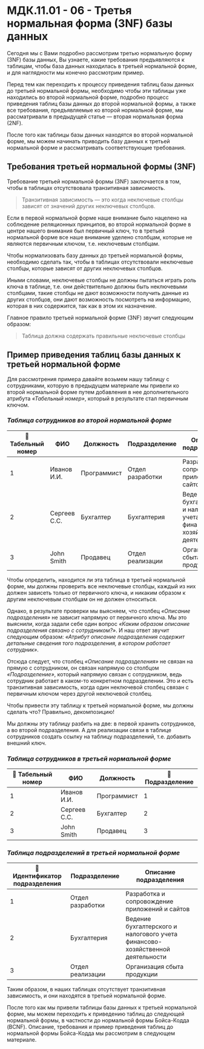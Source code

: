 # МДК.11.01 - 06 - Третья нормальная форма (3NF) базы данных

Сегодня мы с Вами подробно рассмотрим третью нормальную форму (3NF) базы данных, Вы узнаете, какие требования предъявляются к таблицам, чтобы база данных находилась в третьей нормальной форме, и для наглядности мы конечно рассмотрим пример.

Перед тем как переходить к процессу приведения таблиц базы данных до третьей нормальной формы, необходимо чтобы эти таблицы уже находились во второй нормальной форме, подробно процесс приведения таблиц базы данных до второй нормальной формы, а также все требования, предъявляемые ко второй нормальной форме, мы рассматривали в предыдущей статье — вторая нормальная форма (2NF).

После того как таблицы базы данных находятся во второй нормальной форме, мы можем начинать приводить базу данных к третьей нормальной форме и рассматривать соответствующие требования.

## **Требования третьей нормальной формы (3NF)**

Требование третьей нормальной формы (3NF) заключается в том, чтобы в таблицах отсутствовала транзитивная зависимость.

> Транзитивная зависимость — это когда неключевые столбцы зависят от значений других неключевых столбцов.

Если в первой нормальной форме наше внимание было нацелено на соблюдение реляционных принципов, во второй нормальной форме в центре нашего внимания был первичный ключ, то в третьей нормальной форме все наше внимание уделено столбцам, которые не являются первичным ключом, т.е. неключевым столбцам.

Чтобы нормализовать базу данных до третьей нормальной формы, необходимо сделать так, чтобы в таблицах отсутствовали неключевые столбцы, которые зависят от других неключевых столбцов.

Иными словами, неключевые столбцы не должны пытаться играть роль ключа в таблице, т.е. они действительно должны быть неключевыми столбцами, такие столбцы не дают возможности получить данные из других столбцов, они дают возможность посмотреть на информацию, которая в них содержится, так как в этом их назначение.

Главное правило третьей нормальной форме (3NF) звучит следующим образом:

> Таблица должна содержать правильные неключевые столбцы

## **Пример приведения таблиц базы данных к третьей нормальной форме**

Для рассмотрения примера давайте возьмем нашу таблицу с сотрудниками, которую в предыдущем материале мы привели ко второй нормальной форме путем добавления в нее дополнительного атрибута *«Табельный номер»*, который в результате стал первичным ключом.

### *Таблица сотрудников во второй нормальной форме*

| :key: Табельный номер | ФИО | Должность | Подразделение | Описание подразделения |
| --- | --- | --- | --- | --- |
| 1 | Иванов И.И. | Программист | Отдел разработки | Разработка и сопровождение приложений и сайтов |
| 2 | Сергеев С.С. | Бухгалтер | Бухгалтерия | Ведение бухгалтерского и налогового учета финансово-хозяйственной деятельности |
| 3 | John Smith | Продавец | Отдел реализации | Организация сбыта продукции |

Чтобы определить, находится ли эта таблица в третьей нормальной форме, мы должны проверить все неключевые столбцы, каждый из них должен зависеть только от первичного ключа, и никаким образом к другим неключевым столбцам он не должен относиться.

Однако, в результате проверки мы выясняем, что столбец *«Описание подразделения»* не зависит напрямую от первичного ключа. Мы это выяснили, когда задали себе один вопрос *«Каким образом описание подразделения связано с сотрудником?»*. И наш ответ звучит следующим образом: *«Атрибут описание подразделения содержит детальные сведения того подразделения, в котором работает сотрудник»*.

Отсюда следует, что столбец *«Описание подразделения»* не связан на прямую с сотрудником, он связан напрямую со столбцом *«Подразделение»*, который напрямую связан с сотрудником, ведь сотрудник работает в каком-то конкретном подразделении. Это и есть транзитивная зависимость, когда один неключевой столбец связан с первичным ключом через другой неключевой столбец.

Чтобы привести эту таблицу к третьей нормальной форме, мы должны сделать что? Правильно, декомпозицию!

Мы должны эту таблицу разбить на две: в первой хранить сотрудников, а во второй подразделения. А для реализации связи в таблице сотрудников создать ссылку на таблицу подразделений, т.е. добавить внешний ключ.

### *Таблица сотрудников в третьей нормальной форме*

| :key: Табельный номер | ФИО | Должность | :link: Подразделение |
| --- | --- | --- | --- |
| 1 | Иванов И.И. | Программист | 1 |
| 2 | Сергеев С.С. | Бухгалтер | 2 |
| 3 | John Smith | Продавец | 3 |

### *Таблица подразделений в третьей нормальной форме*

| :key: Идентификатор подразделения | Подразделение | Описание подразделения |
| --- | --- | --- |
| 1 | Отдел разработки | Разработка и сопровождение приложений и сайтов |
| 2 | Бухгалтерия | Ведение бухгалтерского и налогового учета финансово-хозяйственной деятельности |
| 3 | Отдел реализации | Организация сбыта продукции |

Таким образом, в наших таблицах отсутствует транзитивная зависимость, и они находятся в третьей нормальной форме.

После того как мы привели таблицы базы данных к третьей нормальной форме, мы можем переходить к приведению таблиц до следующей нормальной формы, в частности до нормальной формы Бойса-Кодда (BCNF). Описание, требования и пример приведения таблиц до нормальной формы Бойса-Кодда мы рассмотрим в следующем материале.
